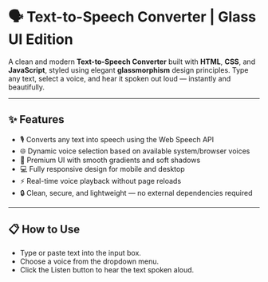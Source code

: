 # 🗣️ Text-to-Speech Converter | Glass UI Edition

A clean and modern **Text-to-Speech Converter** built with **HTML**, **CSS**, and **JavaScript**, styled using elegant **glassmorphism** design principles. Type any text, select a voice, and hear it spoken out loud — instantly and beautifully.

---

## ✨ Features

- 🎙️ Converts any text into speech using the Web Speech API
- 🌐 Dynamic voice selection based on available system/browser voices
- 🎨 Premium UI with smooth gradients and soft shadows
- 💻 Fully responsive design for mobile and desktop
- ⚡ Real-time voice playback without page reloads
- 🔒 Clean, secure, and lightweight — no external dependencies required

---

## 📋 How to Use
- Type or paste text into the input box.
- Choose a voice from the dropdown menu. 
- Click the Listen button to hear the text spoken aloud.
